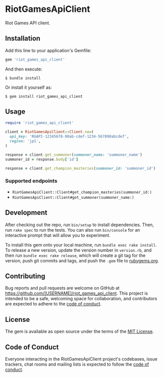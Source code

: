 # RiotGamesApiClient

Riot Games API client.

## Installation

Add this line to your application's Gemfile:

```ruby
gem 'riot_games_api_client'
```

And then execute:

    $ bundle install

Or install it yourself as:

    $ gem install riot_games_api_client

## Usage

```ruby
require 'riot_games_api_client'

client = RiotGamesApiClient::Client.new(
  api_key: 'RGAPI-12345678-90ab-cdef-1234-567890abcdef',
  region: 'jp1',
)

response = client.get_summoner(summoner_name: 'summoner_name')
summoner_id = response.body['id']

response = client.get_champion_masteries(summoner_id: 'summoner_id')
```

### Supported endpoints

- `RiotGamesApiClient::Client#get_champion_masteries(summoner_id:)`
- `RiotGamesApiClient::Client#get_summoner(summoner_name:)`

## Development

After checking out the repo, run `bin/setup` to install dependencies. Then, run `rake spec` to run the tests. You can also run `bin/console` for an interactive prompt that will allow you to experiment.

To install this gem onto your local machine, run `bundle exec rake install`. To release a new version, update the version number in `version.rb`, and then run `bundle exec rake release`, which will create a git tag for the version, push git commits and tags, and push the `.gem` file to [rubygems.org](https://rubygems.org).

## Contributing

Bug reports and pull requests are welcome on GitHub at https://github.com/[USERNAME]/riot_games_api_client. This project is intended to be a safe, welcoming space for collaboration, and contributors are expected to adhere to the [code of conduct](https://github.com/[USERNAME]/riot_games_api_client/blob/master/CODE_OF_CONDUCT.md).


## License

The gem is available as open source under the terms of the [MIT License](https://opensource.org/licenses/MIT).

## Code of Conduct

Everyone interacting in the RiotGamesApiClient project's codebases, issue trackers, chat rooms and mailing lists is expected to follow the [code of conduct](https://github.com/[USERNAME]/riot_games_api_client/blob/master/CODE_OF_CONDUCT.md).

